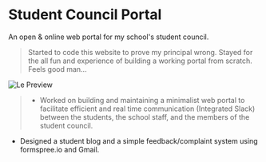 # Student Council Portal
An open & online web portal for my school's student council.

>Started to code this website to prove my principal wrong. Stayed for the all fun and experience of building a working portal from scratch. Feels good man...

![Le Preview](http://www.anotherdudelike.me/studentcouncil/preview.png)
> - Worked on building and maintaining a minimalist web portal to facilitate efficient and real time communication (Integrated Slack) between the students, the school staff, and the members of the student council. 
- Designed a student blog and a simple feedback/complaint system using formspree.io and Gmail.
